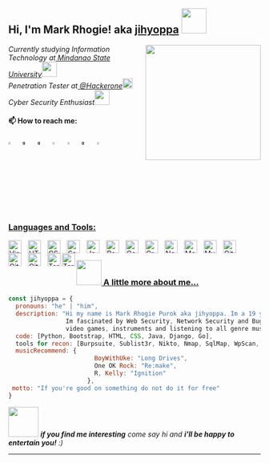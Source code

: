 <h2> Hi, I'm Mark Rhogie! aka <a href="buymecoffee.com/jihyoppa">jihyoppa</a> <img src="https://media.tenor.com/lNtmoshuUI8AAAAi/bahroo-hacker.gif" width="50"></h2>
<img align='right' src="https://i.stack.imgur.com/gHaf2.png" width="230">


 <p><em>Currently studying Information Technology at<a href="https://msugensan.edu.ph/"> Mindanao State University</a><img src="https://media.giphy.com/media/fYSnHlufseco8Fh93Z/giphy.gif" width="30"></br>Penetration Tester at<a href="https://msugensan.edu.ph/"> @Hackerone</a><img src="https://media.tenor.com/pOBIIyZJ7XgAAAAi/doc-drdisrespect.gif" width="20"> </br>Cyber Security Enthusiast</a><img src="https://media.giphy.com/media/WUlplcMpOCEmTGBtBW/giphy.gif" width="30">
</em></p>

#### 📫 How to reach me:  

<img src="https://upload.wikimedia.org/wikipedia/commons/8/83/Steam_icon_logo.svg" width="3.5%"/>  &nbsp; [<img src="https://github.com/sciencepal/sciencepal/blob/master/assets/discord-round.svg" width="3.5%"/>]()  &nbsp; [<img src="https://img.icons8.com/color/48/000000/twitter.png" width="3.5%"/>]()  &nbsp; [<img src="https://img.icons8.com/color/48/000000/linkedin.png" width="3.5%"/>](https://www.linkedin.com/in/mark-rhogie-purok-5630b619b/)  &nbsp; [<img src="https://img.icons8.com/fluent/48/000000/facebook-new.png" width="3.5%"/>](https://www.facebook.com/jihyoppa/)  &nbsp; [<img src="https://img.icons8.com/fluent/48/000000/instagram-new.png" width="3.5%"/>]()  &nbsp; <a href="mailto:wenard.grometes54@gmail.com"> <img src="https://img.icons8.com/fluent/48/000000/gmail.png" width="3.5%"/>

### Languages and Tools:

<img align="left" alt="Visual Studio Code" width="26px" src="https://cdn.jsdelivr.net/gh/devicons/devicon/icons/vscode/vscode-original.svg" style="padding-right:10px;" />
<img align="left" alt="HTML5" width="26px" src="https://cdn.jsdelivr.net/gh/devicons/devicon/icons/html5/html5-original.svg" style="padding-right:10px;" />
<img align="left" alt="CSS3" width="26px" src="https://cdn.jsdelivr.net/gh/devicons/devicon/icons/css3/css3-original.svg" style="padding-right:10px;" />
<img align="left" alt="Sass" width="26px" src="https://cdn.jsdelivr.net/gh/devicons/devicon/icons/sass/sass-original.svg" style="padding-right:10px;" />
<img align="left" alt="JavaScript" width="26px" src="https://cdn.jsdelivr.net/gh/devicons/devicon/icons/javascript/javascript-original.svg" style="padding-right:10px;" />
<img align="left" alt="React" width="26px" src="https://cdn.jsdelivr.net/gh/devicons/devicon/icons/react/react-original.svg" style="padding-right:10px;" />
<img align="left" alt="Gatsby" width="26px" src="https://cdn.jsdelivr.net/gh/devicons/devicon/icons/gatsby/gatsby-original.svg" style="padding-right:10px;" />
<img align="left" alt="GraphQL" width="26px" src="https://cdn.jsdelivr.net/gh/devicons/devicon/icons/graphql/graphql-plain.svg" style="padding-right:10px;" />
<img align="left" alt="Node.js" width="26px" src="https://cdn.jsdelivr.net/gh/devicons/devicon/icons/nodejs/nodejs-original.svg" style="padding-right:10px;" />
<img align="left" alt="MongoDB" width="26px" src="https://cdn.jsdelivr.net/gh/devicons/devicon/icons/mongodb/mongodb-original.svg" style="padding-right:10px;" />
<img align="left" alt="MySQL" width="26px" src="https://cdn.jsdelivr.net/gh/devicons/devicon/icons/mysql/mysql-original.svg" style="padding-right:10px;" />
<img align="left" alt="Git" width="26px" src="https://cdn.jsdelivr.net/gh/devicons/devicon/icons/git/git-original.svg" style="padding-right:10px;" />
<img align="left" alt="GitHub" width="26px" src="https://user-images.githubusercontent.com/3369400/139447912-e0f43f33-6d9f-45f8-be46-2df5bbc91289.png" style="padding-right:10px;" />
<img align="left" alt="GitHub" width="26px" src="https://user-images.githubusercontent.com/3369400/139448065-39a229ba-4b06-434b-bc67-616e2ed80c8f.png" style="padding-right:10px;" />
<img align="left" alt="Terminal" width="26px" src="https://fontawesomeicons.com/lib/svg/terminal-window-thin.svg" />
<img align="left" alt="Terminal" width="26px" src="https://fontawesomeicons.com/lib/svg/terminal-window-fill.svg" />
<br>

### <img src="https://media.giphy.com/media/VgCDAzcKvsR6OM0uWg/giphy.gif" width="50"> A little more about me...  

```javascript
const jihyoppa = {
  pronouns: "he" | "him",
  description: "Hi my name is Mark Rhogie Purok aka jihyoppa. Im a 19 years old Penetration Tester at Philippines.
                Im fascinated by Web Security, Network Security and Bug Bounty Hunting. Besides hacking i love sports,
                video games, instruments and listening to all genre musics"
  code: [Python, Bootstrap, HTML, CSS, Java, Django, Go],
  tools for recon: [Burpsuite, Sublist3r, Nikto, Nmap, SqlMap, WpScan, Shodan],
  musicRecommend: {
                        BoyWithUke: "Long Drives",
                        One OK Rock: "Re:make",
                        R, Kelly: "Ignition"
                      },
 motto: "If you're good on something do not do it for free"
}
```

<img src="https://media.giphy.com/media/LnQjpWaON8nhr21vNW/giphy.gif" width="60"> <em><b>if you find me interesting</b> come say hi and <b>i'll be happy to entertain you!</b> :)</em>

---
